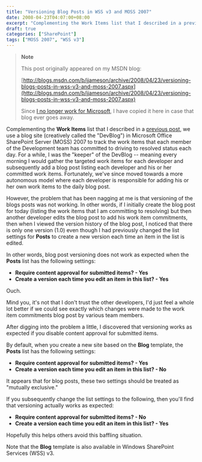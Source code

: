 ```yaml
---
title: "Versioning Blog Posts in WSS v3 and MOSS 2007"
date: 2008-04-23T04:07:00+08:00
excerpt: "Complementing the Work Items list that I described in a previous post , we use a blog site (creatively called the \"DevBlog\") in Microsoft Office SharePoint Server (MOSS) 2007 to track the work items that each member of the Development team has committed..."
draft: true
categories: ["SharePoint"]
tags: ["MOSS 2007", "WSS v3"]
---
```


> **Note**
>
> This post originally appeared on my MSDN blog:
>
> [http://blogs.msdn.com/b/jjameson/archive/2008/04/23/versioning-blogs-posts-in-wss-v3-and-moss-2007.aspx](http://blogs.msdn.com/b/jjameson/archive/2008/04/23/versioning-blogs-posts-in-wss-v3-and-moss-2007.aspx)
>
> Since [I no longer work for Microsoft](/blog/jjameson/2011/09/02/last-day-with-microsoft), I have copied it here in case that blog ever goes away.

Complementing the **Work Items** list that I described in a [previous post](/blog/jjameson/2008/04/07/tfs-lite-for-wss-v3), we use a blog site (creatively called the "DevBlog") in Microsoft Office SharePoint Server (MOSS) 2007 to track the work items that each member of the Development team has committed to driving to resolved status each day. For a while, I was the "keeper" of the DevBlog -- meaning every morning I would gather the targeted work items for each developer and subsequently add a blog post listing each developer and his or her committed work items. Fortunately, we've since moved towards a more autonomous model where each developer is responsible for adding his or her own work items to the daily blog post.

However, the problem that has been nagging at me is that versioning of the blogs posts was not working. In other words, if I initially create the blog post for today (listing the work items that I am committing to resolving) but then another developer edits the blog post to add his work item commitments, then when I viewed the version history of the blog post, I noticed that there is only one version (1.0) even though I had previously changed the list settings for **Posts** to create a new version each time an item in the list is edited.

In other words, blog post versioning does not work as expected when the **Posts** list has the following settings:

- **Require content approval for submitted items? - Yes**
- **Create a version each time you edit an item in this list? - Yes**

Ouch.

Mind you, it's not that I don't trust the other developers, I'd just feel a whole lot better if we could see exactly which changes were made to the work item commitments blog post by various team members.

After digging into the problem a little, I discovered that versioning works as expected if you disable content approval for submitted items.

By default, when you create a new site based on the **Blog** template, the **Posts** list has the following settings:

- **Require content approval for submitted items? - Yes**
- **Create a version each time you edit an item in this list? - No**

It appears that for blog posts, these two settings should be treated as "mutually exclusive."

If you subsequently change the list settings to the following, then you'll find that versioning actually works as expected:

- **Require content approval for submitted items? - No**
- **Create a version each time you edit an item in this list? - Yes**

Hopefully this helps others avoid this baffling situation.

Note that the **Blog** template is also available in Windows SharePoint Services (WSS) v3.

